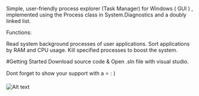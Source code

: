 Simple, user-friendly process explorer (Task Manager) for Windows ( GUI ) , implemented using the Process class in System.Diagnostics and a doubly linked list.

Functions:

Read system background processes of user applications.
Sort applications by RAM and CPU usage.
Kill specified processes to boost the system.

#Getting Started
Download source code & Open .sln file with visual studio.

Dont forget to show your support with a ⭐ : )


![Alt text](https://lh3.googleusercontent.com/pw/ABLVV84GrIHY7S4oKbJrpd8RiuW4UQLDhhIzcdPyCmhYXLmXqI-Gze9xbs8GmE1zT3p30ZN_ZKfS2hIwp0nCyyHpjsv74M-cGoFcXal3qEFFCjKFJUKbJG2cEaK57L4DfZPHNcZri70c9slJZLNh3EcHzvo=w1280-h825-s-no?authuser=0)

